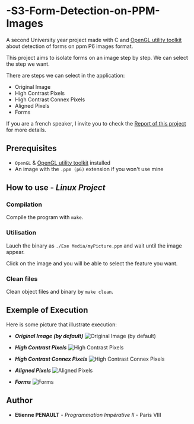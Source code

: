 # -S3-Form-Detection-on-PPM-Images

A second University year project made with C and [OpenGL utility toolkit](https://www.opengl.org/resources/libraries/glut/) about detection of forms on ppm P6 images format.

This project aims to isolate forms on an image step by step. We can select the step we want.

There are steps we can select in the application:
  * Original Image
  * High Contrast Pixels
  * High Contrast Connex Pixels
  * Aligned Pixels
  * Forms

If you are a french speaker, I invite you to check the [Report of this project](https://github.com/3t13nn3/-S3-Form-Detection-on-PPM-Images/blob/master/Rapport/RAPPORT.pdf) for more details.

## Prerequisites

- ```OpenGL``` & [OpenGL utility toolkit](https://www.opengl.org/resources/libraries/glut/) installed
- An image with the ```.ppm (p6)``` extension if you won't use mine

## How to use - *Linux Project*

### Compilation

Compile the program with ```make```.

### Utilisation

Lauch the binary as ```./Exe Media/myPicture.ppm``` and wait until the image appear.

Click on the image and you will be able to select the feature you want.

### Clean files

Clean object files and binary by ```make clean```.

## Exemple of Execution

Here is some picture that illustrate execution:

- ***Original Image (by default)***
![Original Image (by default)](https://github.com/3t13nn3/-S3-Form-Detection-on-PPM-Images/blob/master/Screen/1.png)

- ***High Contrast Pixels***
![High Contrast Pixels](https://github.com/3t13nn3/-S3-Form-Detection-on-PPM-Images/blob/master/Screen/2.png)

- ***High Contrast Connex Pixels***
![High Contrast Connex Pixels](https://github.com/3t13nn3/-S3-Form-Detection-on-PPM-Images/blob/master/Screen/3.png)

- ***Aligned Pixels***
![Aligned Pixels](https://github.com/3t13nn3/-S3-Form-Detection-on-PPM-Images/blob/master/Screen/4.png)

- ***Forms***
![Forms](https://github.com/3t13nn3/-S3-Form-Detection-on-PPM-Images/blob/master/Screen/5.png)


## Author

* **Etienne PENAULT** - *Programmation Impérative II* - Paris VIII
